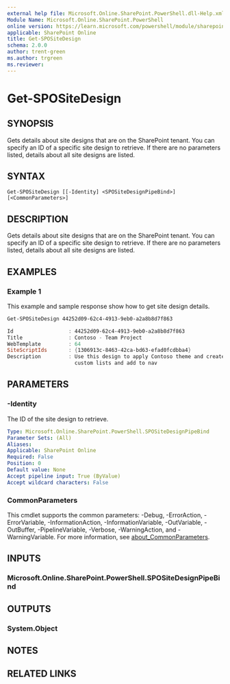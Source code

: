 ```yaml
---
external help file: Microsoft.Online.SharePoint.PowerShell.dll-Help.xml
Module Name: Microsoft.Online.SharePoint.PowerShell
online version: https://learn.microsoft.com/powershell/module/sharepoint-online/get-spositedesign
applicable: SharePoint Online
title: Get-SPOSiteDesign
schema: 2.0.0
author: trent-green
ms.author: trgreen
ms.reviewer:
---
```


# Get-SPOSiteDesign

## SYNOPSIS

Gets details about site designs that are on the SharePoint tenant. You can specify an ID of a specific site design to retrieve. If there are no parameters listed, details about all site designs are listed.

## SYNTAX

```
Get-SPOSiteDesign [[-Identity] <SPOSiteDesignPipeBind>] [<CommonParameters>]
```

## DESCRIPTION

Gets details about site designs that are on the SharePoint tenant. You can specify an ID of a specific site design to retrieve. If there are no parameters listed, details about all site designs are listed.

## EXAMPLES

### Example 1

This example and sample response show how to get site design details.

```powershell
Get-SPOSiteDesign 44252d09-62c4-4913-9eb0-a2a8b8d7f863

Id                  : 44252d09-62c4-4913-9eb0-a2a8b8d7f863
Title               : Contoso - Team Project
WebTemplate         : 64
SiteScriptIds       : {1306913c-8463-42ca-bd63-efad0fcdbba4}
Description         : Use this design to apply Contoso theme and create
                      custom lists and add to nav
```

## PARAMETERS

### -Identity

The ID of the site design to retrieve.

```yaml
Type: Microsoft.Online.SharePoint.PowerShell.SPOSiteDesignPipeBind
Parameter Sets: (All)
Aliases:
Applicable: SharePoint Online
Required: False
Position: 0
Default value: None
Accept pipeline input: True (ByValue)
Accept wildcard characters: False
```

### CommonParameters
This cmdlet supports the common parameters: -Debug, -ErrorAction, -ErrorVariable, -InformationAction, -InformationVariable, -OutVariable, -OutBuffer, -PipelineVariable, -Verbose, -WarningAction, and -WarningVariable. For more information, see [about_CommonParameters](https://go.microsoft.com/fwlink/?LinkID=113216).

## INPUTS

### Microsoft.Online.SharePoint.PowerShell.SPOSiteDesignPipeBind

## OUTPUTS

### System.Object

## NOTES

## RELATED LINKS
